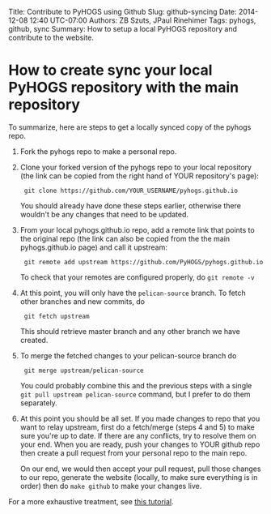 Title: Contribute to PyHOGS using Github
Slug: github-syncing
Date: 2014-12-08 12:40 UTC-07:00
Authors: ZB Szuts, JPaul Rinehimer
Tags: pyhogs, github, sync
Summary: How to setup a local PyHOGS repository and contribute to the website.

# How to create sync your local PyHOGS repository with the main repository

To summarize, here are steps to get a locally synced copy of the pyhogs repo.

1. Fork the pyhogs repo to make a personal repo.

2. Clone your forked version of the pyhogs repo to your local repository (the link can be copied from the right hand of YOUR repository's page):

        git clone https://github.com/YOUR_USERNAME/pyhogs.github.io

    You should already have done these steps earlier, otherwise there wouldn't be any changes that need to be updated.

3. From your local pyhogs.github.io repo, add a remote link that points to the original repo (the link can also be copied from the the main pyhogs.github.io page) and call it upstream:

        git remote add upstream https://github.com/PyHOGS/pyhogs.github.io

    To check that your remotes are configured properly, do `git remote -v`

4. At this point, you will only have the `pelican-source` branch. To fetch other branches and new commits, do

        git fetch upstream

    This should retrieve master branch and any other branch we have created.

5. To merge the fetched changes to your pelican-source branch do

        git merge upstream/pelican-source

    You could probably combine this and the previous steps with a single `git pull upstream pelican-source` command, but I prefer to do them separately.

6. At this point you should be all set. If you made changes to repo that you want to relay upstream, first do a fetch/merge (steps 4 and 5) to make sure you're up to date. If there are any conflicts, try to resolve them on your end. When you are ready, push your changes to YOUR github repo then create a pull request from your personal repo to the main repo.

    On our end, we would then accept your pull request, pull those changes to our repo, generate the website (locally, to make sure everything is in order) then do `make github` to make your changes live.


For a more exhaustive treatment, see [this tutorial](http://pyhogs.github.io/pyhogs_github.html).
